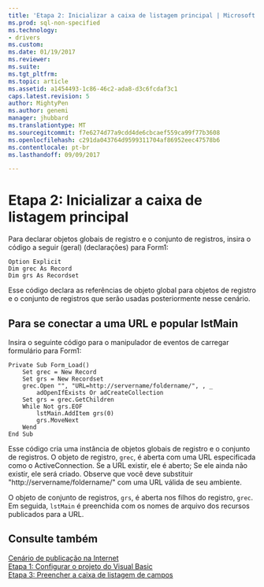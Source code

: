 ```yaml
---
title: 'Etapa 2: Inicializar a caixa de listagem principal | Microsoft Docs'
ms.prod: sql-non-specified
ms.technology:
- drivers
ms.custom: 
ms.date: 01/19/2017
ms.reviewer: 
ms.suite: 
ms.tgt_pltfrm: 
ms.topic: article
ms.assetid: a1454493-1c86-46c2-ada8-d3c6fcdaf3c1
caps.latest.revision: 5
author: MightyPen
ms.author: genemi
manager: jhubbard
ms.translationtype: MT
ms.sourcegitcommit: f7e6274d77a9cdd4de6cbcaef559ca99f77b3608
ms.openlocfilehash: c291da043764d9599311704af86952eec47578b6
ms.contentlocale: pt-br
ms.lasthandoff: 09/09/2017

---
```

# <a name="step-2-initialize-the-main-list-box"></a>Etapa 2: Inicializar a caixa de listagem principal
Para declarar objetos globais de registro e o conjunto de registros, insira o código a seguir (geral) (declarações) para Form1:  
  
```  
Option Explicit  
Dim grec As Record  
Dim grs As Recordset  
```  
  
 Esse código declara as referências de objeto global para objetos de registro e o conjunto de registros que serão usadas posteriormente nesse cenário.  
  
## <a name="to-connect-to-a-url-and-populate-lstmain"></a>Para se conectar a uma URL e popular lstMain  
 Insira o seguinte código para o manipulador de eventos de carregar formulário para Form1:  
  
```  
Private Sub Form_Load()  
    Set grec = New Record  
    Set grs = New Recordset  
    grec.Open "", "URL=http://servername/foldername/", , _  
        adOpenIfExists Or adCreateCollection  
    Set grs = grec.GetChildren  
    While Not grs.EOF  
        lstMain.AddItem grs(0)  
        grs.MoveNext  
    Wend  
End Sub  
```  
  
 Esse código cria uma instância de objetos globais de registro e o conjunto de registros. O objeto de registro, `grec`, é aberta com uma URL especificada como o ActiveConnection. Se a URL existir, ele é aberto; Se ele ainda não existir, ele será criado. Observe que você deve substituir "http://servername/foldername/" com uma URL válida de seu ambiente.  
  
 O objeto de conjunto de registros, `grs`, é aberta nos filhos do registro, `grec`. Em seguida, `lstMain` é preenchida com os nomes de arquivo dos recursos publicados para a URL.  
  
## <a name="see-also"></a>Consulte também  
 [Cenário de publicação na Internet](../../../ado/guide/data/internet-publishing-scenario.md)   
 [Etapa 1: Configurar o projeto do Visual Basic](../../../ado/guide/data/step-1-set-up-the-visual-basic-project.md)   
 [Etapa 3: Preencher a caixa de listagem de campos](../../../ado/guide/data/step-3-populate-the-fields-list-box.md)
